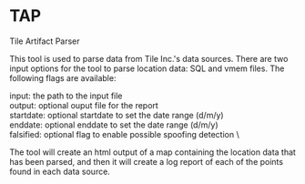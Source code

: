 # TAP
Tile Artifact Parser

This tool is used to parse data from Tile Inc.'s data sources. There are two input options for the tool to parse location data: SQL and vmem files. 
The following flags are available:
  
   input:     the path to the input file \
   output:    optional ouput file for the report \
   startdate: optional startdate to set the date range (d/m/y) \
   enddate:   optional enddate to set the date range (d/m/y) \
   falsified: optional flag to enable possible spoofing detection \
   
The tool will create an html output of a map containing the location data that has been parsed, and then it will create a log report of each of the points found in each data source.


